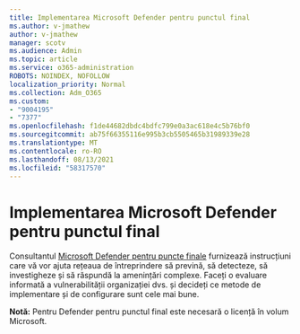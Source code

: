 ```yaml
---
title: Implementarea Microsoft Defender pentru punctul final
ms.author: v-jmathew
author: v-jmathew
manager: scotv
ms.audience: Admin
ms.topic: article
ms.service: o365-administration
ROBOTS: NOINDEX, NOFOLLOW
localization_priority: Normal
ms.collection: Adm_O365
ms.custom:
- "9004195"
- "7377"
ms.openlocfilehash: f1de44682dbdc4bdfc799e0a3ac618e4c5b76bf0
ms.sourcegitcommit: ab75f66355116e995b3cb5505465b31989339e28
ms.translationtype: MT
ms.contentlocale: ro-RO
ms.lasthandoff: 08/13/2021
ms.locfileid: "58317570"
---
```

# <a name="deploy-microsoft-defender-for-endpoint"></a>Implementarea Microsoft Defender pentru punctul final

Consultantul [Microsoft Defender pentru puncte finale](https://go.microsoft.com/fwlink/?linkid=2146241) furnizează instrucțiuni care vă vor ajuta rețeaua de întreprindere să prevină, să detecteze, să investigheze și să răspundă la amenințări complexe. Faceți o evaluare informată a vulnerabilității organizației dvs. și decideți ce metode de implementare și de configurare sunt cele mai bune.

**Notă:** Pentru Defender pentru punctul final este necesară o licență în volum Microsoft.
